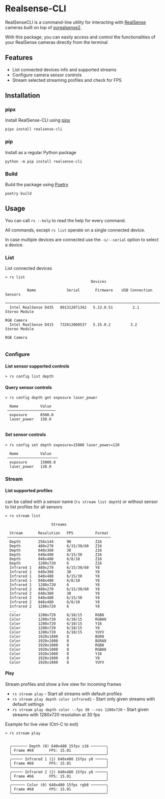 # Realsense-CLI

RealSenseCLI is a command-line utility for interacting with [RealSense](https://www.google.com/) cameras built on top of [pyrealsense2](https://github.com/).

With this package, you can easily access and control the functionalities of your RealSense cameras directly from the terminal

## Features
- List connected devices info and supported streams
- Configure camera sensor controls
- Stream selected streaming profiles and check for FPS

## Installation
### pipx

Install RealSense-CLI using [pipx](https://pypa.github.io/pipx)
```
pipx install realsense-cli
```

### pip
Install as a regular Python package

```
python -m pip install realsense-cli
```

### Build
Build the package using [Poetry](https://python-poetry.org/)
```
poetry build
```

## Usage

You can call `rs --help` to read the help for every command.

All commands, except `rs list` operate on a single connected device.

In case multiple devices are connected use the `-s/--serial` option to select a device.

### List
List connected devices
```
> rs list
                                       Devices                                       
                                                                                     
          Name              Serial       Firmware    USB Connection      Sensors     
 ─────────────────────────────────────────────────────────────────────────────────── 
  Intel RealSense D435   801312071342   5.13.0.51         2.1         Stereo Module  
                                                                       RGB Camera    
  Intel RealSense D415   732612060537   5.15.0.2         3.2         Stereo Module  
                                                                      RGB Camera   
                                                                                     
```

### Configure

#### List sensor supported controls
```
> rs config list depth
```

#### Query sensor controls
```
> rs config depth get exposure laser_power
                        
  Name          Value   
 ────────────────────── 
  exposure      8500.0  
  laser_power   150.0   
                        
```

#### Set sensor controls
```
> rs config set depth exposure=15000 laser_power=120

  Name          Value    
 ─────────────────────── 
  exposure      15000.0  
  laser_power   120.0   
```

### Stream
#### List supported profiles
can be called with a sensor name (`rs stream list depth`) or without sensor to list profiles for all sensors
```
> rs stream list

                     Streams                     
                                                 
  Stream       Resolution   FPS          Format  
 ─────────────────────────────────────────────── 
  Depth        256x144      90           Z16     
  Depth        480x270      6/15/30/60   Z16     
  Depth        640x360      30           Z16     
  Depth        640x480      6/15/30      Z16     
  Depth        848x480      6/8/10       Z16     
  Depth        1280x720     6            Z16     
  Infrared 1   480x270      6/15/30/60   Y8      
  Infrared 1   640x360      30           Y8      
  Infrared 1   640x480      6/15/30      Y8      
  Infrared 1   848x480      6/8/10       Y8      
  Infrared 1   1280x720     6            Y8      
  Infrared 2   480x270      6/15/30/60   Y8      
  Infrared 2   640x360      30           Y8      
  Infrared 2   640x480      6/15/30      Y8      
  Infrared 2   848x480      6/8/10       Y8      
  Infrared 2   1280x720     6            Y8    
  ...
  Color        1280x720     6/10/15      RGB8    
  Color        1280x720     6/10/15      RGBA8   
  Color        1280x720     6/10/15      Y16     
  Color        1280x720     6/10/15      Y8      
  Color        1280x720     6/10/15      YUYV    
  Color        1920x1080    8            BGR8    
  Color        1920x1080    8            BGRA8   
  Color        1920x1080    8            RGB8    
  Color        1920x1080    8            RGBA8   
  Color        1920x1080    8            Y16     
  Color        1920x1080    8            Y8      
  Color        1920x1080    8            YUYV
```

#### Play
Stream profiles and show a live view for incoming frames

- `rs stream play` - Start all streams with default profiles
- `rs stream play depth color infrared2` - Start only given streams with default settings
- `rs stream play depth color --fps 30 --res 1280x720` - Start given streams with 1280x720 resolution at 30 fps

Example for live view (Ctrl-C to exit)
```
> rs stream play
                                                                                                                                                                                             
                                                                                                                                                                                             
  ╭─────── Depth (0) 640x480 15fps z16 ───────╮                                                                                                                                              
  │ Frame #69       FPS: 15.01                │                                                                                                                                              
  ╰───────────────────────────────────────────╯                                                                                                                                              
  ╭───── Infrared 1 (1) 640x480 15fps y8 ─────╮                                                                                                                                              
  │ Frame #66       FPS: 15.01                │                                                                                                                                              
  ╰───────────────────────────────────────────╯                                                                                                                                              
  ╭───── Infrared 2 (2) 640x480 15fps y8 ─────╮                                                                                                                                              
  │ Frame #66       FPS: 15.01                │                                                                                                                                              
  ╰───────────────────────────────────────────╯                                                                                                                                              
  ╭────── Color (0) 640x480 15fps rgb8 ───────╮                                                                                                                                              
  │ Frame #68       FPS: 15.01                │                                                                                                                                              
  ╰───────────────────────────────────────────╯    
```
